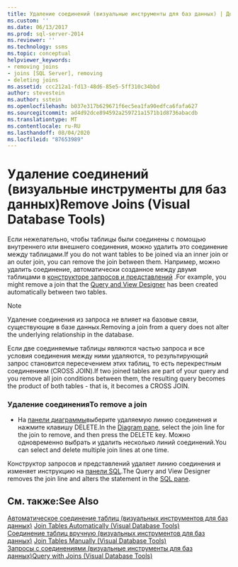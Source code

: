 ```yaml
---
title: Удаление соединений (визуальные инструменты для баз данных) | Документация Майкрософт
ms.custom: ''
ms.date: 06/13/2017
ms.prod: sql-server-2014
ms.reviewer: ''
ms.technology: ssms
ms.topic: conceptual
helpviewer_keywords:
- removing joins
- joins [SQL Server], removing
- deleting joins
ms.assetid: ccc212a1-fd13-48d6-85e5-5ff310c34bbd
author: stevestein
ms.author: sstein
ms.openlocfilehash: b037e317b629671f6ec5ea1fa90edfca6fafa627
ms.sourcegitcommit: ad4d92dce894592a259721a1571b1d8736abacdb
ms.translationtype: MT
ms.contentlocale: ru-RU
ms.lasthandoff: 08/04/2020
ms.locfileid: "87653989"
---
```

# <a name="remove-joins-visual-database-tools"></a><span data-ttu-id="21a98-102">Удаление соединений (визуальные инструменты для баз данных)</span><span class="sxs-lookup"><span data-stu-id="21a98-102">Remove Joins (Visual Database Tools)</span></span>
  <span data-ttu-id="21a98-103">Если нежелательно, чтобы таблицы были соединены с помощью внутреннего или внешнего соединения, можно удалить это соединение между таблицами.</span><span class="sxs-lookup"><span data-stu-id="21a98-103">If you do not want tables to be joined via an inner join or an outer join, you can remove the join between them.</span></span> <span data-ttu-id="21a98-104">Например, можно удалить соединение, автоматически созданное между двумя таблицами в [конструкторе запросов и представлений](visual-database-tools.md) .</span><span class="sxs-lookup"><span data-stu-id="21a98-104">For example, you might remove a join that the [Query and View Designer](visual-database-tools.md) has been created automatically between two tables.</span></span>  
  
> [!NOTE]  
>  <span data-ttu-id="21a98-105">Удаление соединения из запроса не влияет на базовые связи, существующие в базе данных.</span><span class="sxs-lookup"><span data-stu-id="21a98-105">Removing a join from a query does not alter the underlying relationship in the database.</span></span>  
  
 <span data-ttu-id="21a98-106">Если две соединяемые таблицы являются частью запроса и все условия соединения между ними удаляются, то результирующий запрос становится пересечением этих таблиц, то есть перекрестным соединением (CROSS JOIN).</span><span class="sxs-lookup"><span data-stu-id="21a98-106">If two joined tables are part of your query and you remove all join conditions between them, the resulting query becomes the product of both tables - that is, it becomes a CROSS JOIN.</span></span>  
  
### <a name="to-remove-a-join"></a><span data-ttu-id="21a98-107">Удаление соединения</span><span class="sxs-lookup"><span data-stu-id="21a98-107">To remove a join</span></span>  
  
-   <span data-ttu-id="21a98-108">На [панели диаграммы](diagram-pane-visual-database-tools.md)выберите удаляемую линию соединения и нажмите клавишу DELETE.</span><span class="sxs-lookup"><span data-stu-id="21a98-108">In the [Diagram pane](diagram-pane-visual-database-tools.md), select the join line for the join to remove, and then press the DELETE key.</span></span> <span data-ttu-id="21a98-109">Можно одновременно выбрать и удалить несколько линий соединений.</span><span class="sxs-lookup"><span data-stu-id="21a98-109">You can select and delete multiple join lines at one time.</span></span>  
  
 <span data-ttu-id="21a98-110">Конструктор запросов и представлений удаляет линию соединения и изменяет инструкцию на [панели SQL](sql-pane-visual-database-tools.md).</span><span class="sxs-lookup"><span data-stu-id="21a98-110">The Query and View Designer removes the join line and alters the statement in the [SQL pane](sql-pane-visual-database-tools.md).</span></span>  
  
## <a name="see-also"></a><span data-ttu-id="21a98-111">См. также:</span><span class="sxs-lookup"><span data-stu-id="21a98-111">See Also</span></span>  
 <span data-ttu-id="21a98-112">[Автоматическое соединение таблиц &#40;визуальных инструментов для баз данных&#41;](join-tables-automatically-visual-database-tools.md) </span><span class="sxs-lookup"><span data-stu-id="21a98-112">[Join Tables Automatically &#40;Visual Database Tools&#41;](join-tables-automatically-visual-database-tools.md) </span></span>  
 <span data-ttu-id="21a98-113">[Соединение таблиц вручную &#40;визуальных инструментов для баз данных&#41;](join-tables-manually-visual-database-tools.md) </span><span class="sxs-lookup"><span data-stu-id="21a98-113">[Join Tables Manually &#40;Visual Database Tools&#41;](join-tables-manually-visual-database-tools.md) </span></span>  
 [<span data-ttu-id="21a98-114">Запросы с соединениями (визуальные инструменты для баз данных)</span><span class="sxs-lookup"><span data-stu-id="21a98-114">Query with Joins &#40;Visual Database Tools&#41;</span></span>](query-with-joins-visual-database-tools.md)  
  
  
